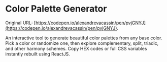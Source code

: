 # Color Palette Generator

Original URL: [https://codepen.io/alexandrevacassin/pen/pvjGNYJ](https://codepen.io/alexandrevacassin/pen/pvjGNYJ).

An interactive tool to generate beautiful color palettes from any base color. Pick a color or randomize one, then explore complementary, split, triadic, and other harmony schemes. Copy HEX codes or full CSS variables instantly rebuilt using ReactJS.